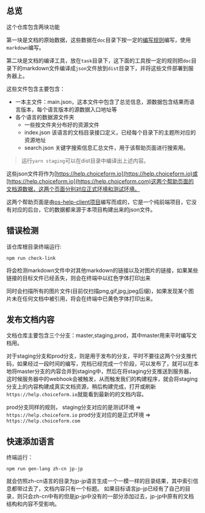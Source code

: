 ## 总览
这个仓库包含两块功能

第一块是文档的原始数据，这些数据在`doc`目录下按一定的[编写规则](./doc-writing.md)编写，使用`markdown`编写。


第二块是文档的编译工具，放在`task`目录下，这下面的工具按一定的规则把`doc`目录下的markdown文件编译成`json`文件放到`dist`目录下，并将这些文件部署到服务器上。

这些文件包含主要包含：
+ 一本主文件：main.json，这本文件中包含了总览信息，源数据包含结果而语言版本，每个语言版本的源数据入口地址等
+ 各个语言的数据源文件夹
   + 一些按文件夹分布好的资源文件
   + index.json 该语言的文档目录接口定义，已经每个目录下的主题所对应的资源地址
   + search.json 关键字搜索信息汇总文件，用于该帮助页面进行搜索用。

> 运行`yarn staging`可以在dist目录中编译出上述内容。

这些json文件将作为[https://help.choiceform.io](https://help.choiceform.io)或[https://help.choiceform.io](https://help.choiceform.com)这两个帮助页面的文档源数据，这两个页面分别对应正式环境和测试环境。

这两个帮助页面是由[os-help-client项目](https://github.com/choice-form/os-help-client)编写而成的，它是一个纯前端项目，它没有对应的后台，它的数据都来源于本项目构建出来的json文件。

## 错误检测
该仓库根目录终端运行:
```
npm run check-link
```
将会检测markdown文件中对其他markdown的链接以及对图片的链接，如果某些链接的目标文件已经丢失，则会在终端中以红色字体打印出来

同时会扫描所有的图片文件(目前仅扫描png,gif,jpg,jpeg后缀)，如果发现某个图片未在任何文档中被引用，将会在终端中已黄色字体打印出来。

## 发布文档内容
文档仓库主要包含三个分支：master,staging,prod，其中master用来平时编写文档用。

对于staging分支和prod分支，则是用于发布的分支，平时不要往这两个分支推代码，如果经过一段时间的编写，完档已经完成一个阶段，可以发布了，就可以在本地将master分支的内容合并到staging中，然后在将staging分支推送到服务器，这时候服务器中的webhook会被触发，从而触发我们的构建程序，就会将staging分支上的内容构建成真实文档资源，稍后构建完成，打开或刷新`https://help.choiceform.io`就能看到最新的的文档内容。

prod分支同样的规则，
staging分支对应的是测试环境 => `https://help.choiceform.io`
prod分支对应的是正式环境 => `https://help.choiceform.com`

## 快速添加语言

终端运行：
```
npm run gen-lang zh-cn jp-jp
```
就会仿照zh-cn语言的目录为jp-jp语言生成一个一模一样的目录结果，其中索引信息都带过去了，文档内容只有一个标题。
如果目标语言jp-jp已经有了自己的目录，则只会zh-cn中有的但是jp-jp中没有的一部分添加过去，jp-jp中原有的文档结构和内容不受影响。